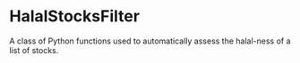 # HalalStocksFilter
A class of Python functions used to automatically assess the halal-ness of a list of stocks.
